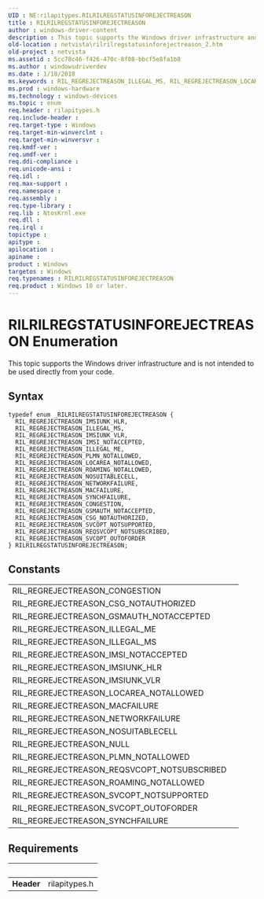 ```yaml
---
UID : NE:rilapitypes.RILRILREGSTATUSINFOREJECTREASON
title : RILRILREGSTATUSINFOREJECTREASON
author : windows-driver-content
description : This topic supports the Windows driver infrastructure and is not intended to be used directly from your code.
old-location : netvista\rilrilregstatusinforejectreason_2.htm
old-project : netvista
ms.assetid : 5cc78c46-f426-470c-8f08-bbcf5e8fa1b8
ms.author : windowsdriverdev
ms.date : 1/18/2018
ms.keywords : RIL_REGREJECTREASON_ILLEGAL_MS, RIL_REGREJECTREASON_LOCAREA_NOTALLOWED, RIL_REGREJECTREASON_NETWORKFAILURE, rilapitypes/RIL_REGREJECTREASON_ILLEGAL_ME, rilapitypes/RIL_REGREJECTREASON_MACFAILURE, rilapitypes/RIL_REGREJECTREASON_IMSIUNK_HLR, rilapitypes/RIL_REGREJECTREASON_IMSI_NOTACCEPTED, RIL_REGREJECTREASON_MACFAILURE, rilapitypes/RIL_REGREJECTREASON_GSMAUTH_NOTACCEPTED, rilapitypes/RIL_REGREJECTREASON_REQSVCOPT_NOTSUBSCRIBED, RIL_REGREJECTREASON_PLMN_NOTALLOWED, netvista.rilrilregstatusinforejectreason_2, rilapitypes/RIL_REGREJECTREASON_SVCOPT_OUTOFORDER, RIL_REGREJECTREASON_GSMAUTH_NOTACCEPTED, RIL_REGREJECTREASON_SVCOPT_OUTOFORDER, RIL_REGREJECTREASON_ROAMING_NOTALLOWED, RIL_REGREJECTREASON_REQSVCOPT_NOTSUBSCRIBED, rilapitypes/RIL_REGREJECTREASON_ILLEGAL_MS, rilapitypes/RIL_REGREJECTREASON_CONGESTION, RIL_REGREJECTREASON_CONGESTION, rilapitypes/RIL_REGREJECTREASON_SVCOPT_NOTSUPPORTED, RIL_REGREJECTREASON_NOSUITABLECELL, RIL_REGREJECTREASON_SVCOPT_NOTSUPPORTED, rilapitypes/RIL_REGREJECTREASON_IMSIUNK_VLR, RILRILREGSTATUSINFOREJECTREASON, rilapitypes/RIL_REGREJECTREASON_PLMN_NOTALLOWED, rilapitypes/RILRILREGSTATUSINFOREJECTREASON, RIL_REGREJECTREASON_CSG_NOTAUTHORIZED, RIL_REGREJECTREASON_IMSIUNK_VLR, RIL_REGREJECTREASON_IMSIUNK_HLR, rilapitypes/RIL_REGREJECTREASON_ROAMING_NOTALLOWED, rilapitypes/RIL_REGREJECTREASON_NOSUITABLECELL, rilapitypes/RIL_REGREJECTREASON_SYNCHFAILURE, rilapitypes/RIL_REGREJECTREASON_CSG_NOTAUTHORIZED, rilapitypes/RIL_REGREJECTREASON_LOCAREA_NOTALLOWED, rilapitypes/RIL_REGREJECTREASON_NETWORKFAILURE, RILRILREGSTATUSINFOREJECTREASON enumeration [Network Drivers Starting with Windows Vista], RIL_REGREJECTREASON_ILLEGAL_ME, RIL_REGREJECTREASON_IMSI_NOTACCEPTED, RIL_REGREJECTREASON_SYNCHFAILURE
ms.prod : windows-hardware
ms.technology : windows-devices
ms.topic : enum
req.header : rilapitypes.h
req.include-header : 
req.target-type : Windows
req.target-min-winverclnt : 
req.target-min-winversvr : 
req.kmdf-ver : 
req.umdf-ver : 
req.ddi-compliance : 
req.unicode-ansi : 
req.idl : 
req.max-support : 
req.namespace : 
req.assembly : 
req.type-library : 
req.lib : NtosKrnl.exe
req.dll : 
req.irql : 
topictype : 
apitype : 
apilocation : 
apiname : 
product : Windows
targetos : Windows
req.typenames : RILRILREGSTATUSINFOREJECTREASON
req.product : Windows 10 or later.
---
```


# RILRILREGSTATUSINFOREJECTREASON Enumeration
This topic supports the Windows driver infrastructure and is not intended to be used directly from your code.

## Syntax
````
typedef enum _RILRILREGSTATUSINFOREJECTREASON { 
  RIL_REGREJECTREASON_IMSIUNK_HLR,
  RIL_REGREJECTREASON_ILLEGAL_MS,
  RIL_REGREJECTREASON_IMSIUNK_VLR,
  RIL_REGREJECTREASON_IMSI_NOTACCEPTED,
  RIL_REGREJECTREASON_ILLEGAL_ME,
  RIL_REGREJECTREASON_PLMN_NOTALLOWED,
  RIL_REGREJECTREASON_LOCAREA_NOTALLOWED,
  RIL_REGREJECTREASON_ROAMING_NOTALLOWED,
  RIL_REGREJECTREASON_NOSUITABLECELL,
  RIL_REGREJECTREASON_NETWORKFAILURE,
  RIL_REGREJECTREASON_MACFAILURE,
  RIL_REGREJECTREASON_SYNCHFAILURE,
  RIL_REGREJECTREASON_CONGESTION,
  RIL_REGREJECTREASON_GSMAUTH_NOTACCEPTED,
  RIL_REGREJECTREASON_CSG_NOTAUTHORIZED,
  RIL_REGREJECTREASON_SVCOPT_NOTSUPPORTED,
  RIL_REGREJECTREASON_REQSVCOPT_NOTSUBSCRIBED,
  RIL_REGREJECTREASON_SVCOPT_OUTOFORDER
} RILRILREGSTATUSINFOREJECTREASON;
````

## Constants

<table>

<tr>
<td>RIL_REGREJECTREASON_CONGESTION</td>
<td></td>
</tr>

<tr>
<td>RIL_REGREJECTREASON_CSG_NOTAUTHORIZED</td>
<td></td>
</tr>

<tr>
<td>RIL_REGREJECTREASON_GSMAUTH_NOTACCEPTED</td>
<td></td>
</tr>

<tr>
<td>RIL_REGREJECTREASON_ILLEGAL_ME</td>
<td></td>
</tr>

<tr>
<td>RIL_REGREJECTREASON_ILLEGAL_MS</td>
<td></td>
</tr>

<tr>
<td>RIL_REGREJECTREASON_IMSI_NOTACCEPTED</td>
<td></td>
</tr>

<tr>
<td>RIL_REGREJECTREASON_IMSIUNK_HLR</td>
<td></td>
</tr>

<tr>
<td>RIL_REGREJECTREASON_IMSIUNK_VLR</td>
<td></td>
</tr>

<tr>
<td>RIL_REGREJECTREASON_LOCAREA_NOTALLOWED</td>
<td></td>
</tr>

<tr>
<td>RIL_REGREJECTREASON_MACFAILURE</td>
<td></td>
</tr>

<tr>
<td>RIL_REGREJECTREASON_NETWORKFAILURE</td>
<td></td>
</tr>

<tr>
<td>RIL_REGREJECTREASON_NOSUITABLECELL</td>
<td></td>
</tr>

<tr>
<td>RIL_REGREJECTREASON_NULL</td>
<td></td>
</tr>

<tr>
<td>RIL_REGREJECTREASON_PLMN_NOTALLOWED</td>
<td></td>
</tr>

<tr>
<td>RIL_REGREJECTREASON_REQSVCOPT_NOTSUBSCRIBED</td>
<td></td>
</tr>

<tr>
<td>RIL_REGREJECTREASON_ROAMING_NOTALLOWED</td>
<td></td>
</tr>

<tr>
<td>RIL_REGREJECTREASON_SVCOPT_NOTSUPPORTED</td>
<td></td>
</tr>

<tr>
<td>RIL_REGREJECTREASON_SVCOPT_OUTOFORDER</td>
<td></td>
</tr>

<tr>
<td>RIL_REGREJECTREASON_SYNCHFAILURE</td>
<td></td>
</tr>
</table>


## Requirements
| &nbsp; | &nbsp; |
| ---- |:---- |
| **Header** | rilapitypes.h |